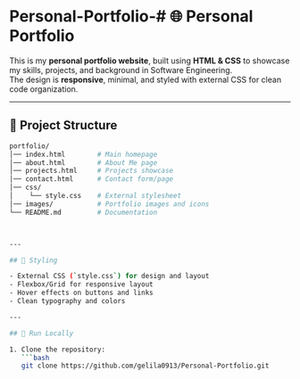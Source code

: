 # Personal-Portfolio-# 🌐 Personal Portfolio

This is my **personal portfolio website**, built using **HTML & CSS** to showcase my skills, projects, and background in Software Engineering.  
The design is **responsive**, minimal, and styled with external CSS for clean code organization.

---

## 📂 Project Structure

```bash
portfolio/
│── index.html        # Main homepage
│── about.html        # About Me page
│── projects.html     # Projects showcase
│── contact.html      # Contact form/page
│── css/
│    └── style.css    # External stylesheet
│── images/           # Portfolio images and icons
└── README.md         # Documentation



---

## 🎨 Styling

- External CSS (`style.css`) for design and layout  
- Flexbox/Grid for responsive layout  
- Hover effects on buttons and links  
- Clean typography and colors  

---

## 🚀 Run Locally

1. Clone the repository:
   ```bash
   git clone https://github.com/gelila0913/Personal-Portfolio.git

